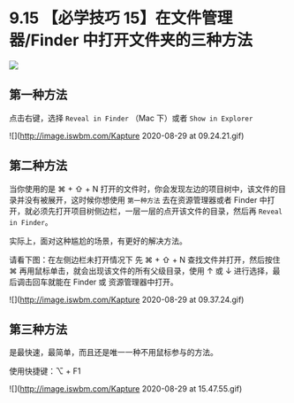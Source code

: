 # 9.15 【必学技巧 15】在文件管理器/Finder 中打开文件夹的三种方法

![](http://image.iswbm.com/20200804124133.png)

## 第一种方法

点击右键，选择 `Reveal in Finder` （Mac 下）或者 `Show in Explorer`

![](http://image.iswbm.com/Kapture 2020-08-29 at 09.24.21.gif)



## 第二种方法

当你使用的是 ⌘ + ⇧ + N 打开的文件时，你会发现左边的项目树中，该文件的目录并没有被展开，这时候你想使用 `第一种方法` 去在资源管理器或者 Finder 中打开，就必须先打开项目树侧边栏，一层一层的点开该文件的目录，然后再 `Reveal in Finder`。

实际上，面对这种尴尬的场景，有更好的解决方法。

请看下图：在左侧边栏未打开情况下 先 ⌘ + ⇧ + N 查找文件并打开，然后按住 ⌘ 再用鼠标单击，就会出现该文件的所有父级目录，使用 ↑ 或 ↓ 进行选择，最后调击回车就能在 Finder 或 资源管理器中打开。

![](http://image.iswbm.com/Kapture 2020-08-29 at 09.37.24.gif)

## 第三种方法

是最快速，最简单，而且还是唯一一种不用鼠标参与的方法。

使用快捷键：⌥ + F1

![](http://image.iswbm.com/Kapture 2020-08-29 at 15.47.55.gif)


